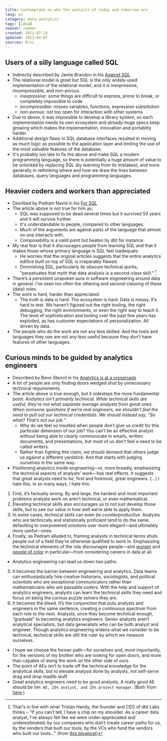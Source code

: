 ```yaml
---
title: Contemplate on who the analysts of today and tomorrow are
lang: en
category: data-analytics
tags: [idea]
season: summer
created: 2021-07-19
updated: 2023-04-07
sources: Misc
---
```


## Users of a silly language called SQL
- Indirectly described by Jamie Brandon in his [Against SQL](https://scattered-thoughts.net/writing/against-sql)
- The relational model is great but SQL is the only widely-used implementation of the relational model, and it is inexpressive, incompressible, and non-porous.
	- *inexpressive*: some things are difficult to express, prone to break, or completely impossible to code
	- *incompressible*: misses variables, functions, expression substitution
	- *non-porous*: not too open for interaction with other systems
- Due to above, it was impossible to develop a library system, so each implementation needs its own ecosystem and already-huge specs keep growing which makes the implementation, innovation and portabilty harder.
- Additional design flaws in SQL database interfaces resulted in moving as much logic as possible to the application layer and limiting the use of the most valuable features of the database.
- It's probably too late to fix the above and make SQL a modern programming language, so there is potentially a huge amount of value to be unlocked by replacing SQL (by learning from its mistakes), and more generally in rethinking where and how we draw the lines between databases, query languages and programming languages.

## Heavier coders and workers than appreciated
- Desribed by Pedram Navid in his [For SQL](https://pedram.substack.com/p/for-sql)
- The article above is not true for him as:
	- SQL was supposed to be dead several times but it survived 50 years and it will survive further.
	- It's understandable to people, compared to other languages.
	- Much of the arguments are against parts of the language that almost no one interacts with.
	- Composability is a valid point but beaten by dbt for instance.
- My real fear is that it discourages people from learning SQL and that it makes those whose primary language is SQL feel inadequate.
	- He worries that the original articles suggests that the entire analytics edifice built on top of SQL is irreparably flawed.
	- Diminishing SQL, particularly its obscure technical quirks, "perpetuates that myth that data analysis is a second-class skill.” [^1]
- There’s a persistent unspoken aura in software engineering around data in general. I’ve seen too often the othering and second-classing of these (data) roles.
- The work is hard, harder than appreciated.
	- The truth is data is hard. The ecosystem is hard. Data is messy. It’s hard to test. We haven’t figured out the right tooling, the right debugging, the right environments, or even the right way to teach it. The level of sophistication and tooling over the past few years has exploded, as has customer expectations of personalization. All driven by data.
- The people who do the work are not any less skilled. And the tools and languages they use are not any less useful because they don’t have features of other languages.

## Curious minds to be guided by analytics engineers
- Described by Benn Stencil in his [Analytics is at a crossroads](https://benn.substack.com/p/analytics-is-at-a-crossroads)
- A lot of people are only finding doors wedged shut by unnecessary technical requirements.
- The article above is true enough, but it sidesteps the more fundamental point: _Analytics isn’t primarily technical. While technical skills are useful, they’re not what separate average analysts from great ones. When someone questions if we’re real engineers, we shouldn’t feel the need to pull out our technical credentials. We should instead say, “So what? That’s not our job.”_
	-   Why do we feel so insulted when people don’t give us credit for this particular dimension of our job? You can’t be an effective analyst without being able to clearly communicate in emails, written documents, and presentations, but most of us don’t feel a need to be called writers.
	-   Rather than fighting this claim, we should demand that others judge us against a different yardstick. And that starts with judging ourselves in the same way.
- Positioning analytics inside engineering—or, more broadly, emphasizing the technical aspects of analysts’ work—has real effects. It suggests that great analysts need to be, first and foremost, great engineers. (...) I hate this. In so many ways, I hate this.
1. First, it’s factually wrong. By and large, the hardest and most important problems analysts work on aren’t technical, or even mathematical.
2. Elevating technical skills also encourages us to not just develop those skills, but to see our value in how well we’re able to apply them.
3. In some cases, technical skills can even be counterproductive.  Analysts who are technically and statistically proficient tend to do the same, defaulting to overpowered solutions over more elegant—and ultimately more useful—ones.
4. Finally, as Pedram alluded to, framing analysts in technical terms shuts people out of a field they’re otherwise qualified to work in. Emphasizing the technical elements of the role discourages people—and [women](https://hbr.org/2014/08/why-women-dont-apply-for-jobs-unless-theyre-100-qualified) and [people of color](https://www.gem.com/blog/creating-an-inclusive-job-description) in particular—from considering careers in data at all.
- Analytics engineering can lead us down two paths:
5. It becomes the barrier between engineering and analytics. Data teams can enthusiastically hire creative historians, sociologists, and political scientists who are exceptional communicators rather than mathematicians who are passable coders. With the help and support of analytics engineers, analysts can learn the technical skills they need and focus on being the curious puzzle solvers they are.
6. It becomes the bleed. It’s the conjunction that puts analysts and engineers in the same sentence, creating a continuous spectrum from each role to the next. Analysts, once they become technical enough, “graduate” to becoming analytics engineers. Senior analysts aren’t analytical specialists, but data generalists who can be both analyst and engineer. Though analytics engineering widens what we consider to be technical, technical skills are still the ruler by which we measure ourselves.
- I hope we choose the former path—for ourselves and, more importantly, for the versions of my brother who are looking for open doors, and more than capable of doing the work on the other side of ours.
- The point of AEs isn’t to trade off the technical knowledge for the analytical skills, but to elevate analysis done by analysts, not self-serve drag and drop madlib stuff.
- Great analytics engineers need to be good analysts. A really good AE should be `50% AE, 25% analyst, and 25% project manager`. (Both from [here](https://getdbt.slack.com/archives/C02A4CHCD2S/p1628256268037000).)

 [^1]: That's in line with what Tristan Handy, the founder and CEO of dbt Labs thinks – "If you can’t tell, I have a chip on my shoulder. As a career data analyst, I’ve always felt like we were under-appreciated and underestimated: by our companies who don’t create career paths for us, by the vendors that built our tools, by the VCs who fund the vendors who built our tools..." (from [this blogpost](https://blog.getdbt.com/fishtown-analytics-announces-29-5m-fundraise/))